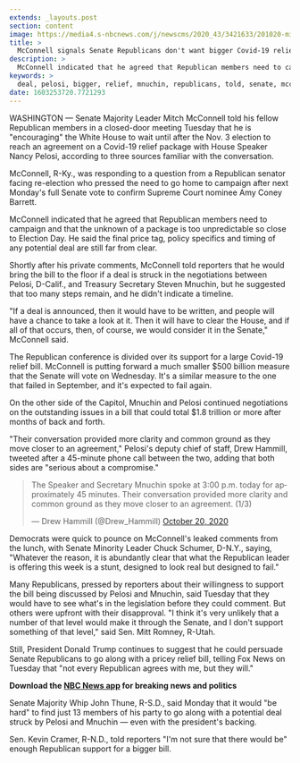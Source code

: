 ```yaml
--- 
extends: _layouts.post 
section: content 
image: https://media4.s-nbcnews.com/j/newscms/2020_43/3421633/201020-mitch-mcconnell-ac-553p_4e598e9dfeab8825cc58a9925eaa4f35.nbcnews-fp-1200-630.jpg 
title: > 
  McConnell signals Senate Republicans don't want bigger Covid-19 relief bill before election 
description: > 
  McConnell indicated that he agreed that Republican members need to campaign and that the unknown of a package is too unpredictable so close to Election Day.Then it will have to clear the House, and if all of that occurs, then, of course, we would consider it in the Senate," McConnell said.The Republican conference is divided over its support for a large Covid-19 relief bill.McConnell is putting forward a much smaller $500 billion measure that the Senate will vote on Wednesday.Sen. Kevin Cramer, R-N.D., told reporters "I'm not sure that there would be" enough Republican support for a bigger bill. 
keywords: > 
  deal, pelosi, bigger, relief, mnuchin, republicans, told, senate, mcconnell, election, reporters, support, signals, dont, republican, covid19, bill 
date: 1603253720.7721293 
--- 
```

<div><p class="endmarkEnabled">WASHINGTON &#8212; Senate Majority Leader Mitch McConnell told his fellow Republican members in a closed-door meeting Tuesday that he is "encouraging" the White House to wait until after the Nov. 3 election to reach an agreement on a Covid-19 relief package with House Speaker Nancy Pelosi, according to three sources familiar with the conversation.</p><p class="endmarkEnabled">McConnell, R-Ky., was responding to a question from a Republican senator facing re-election who pressed the need to go home to campaign after next Monday's full Senate vote to confirm Supreme Court nominee Amy Coney Barrett.</p><p></p><p id="taboolaReadMoreBelow"></p><p class="endmarkEnabled">McConnell indicated that he agreed that Republican members need to campaign and that the unknown of a package is too unpredictable so close to Election Day. He said the final price tag, policy specifics and timing of any potential deal are still far from clear.</p><p class="endmarkEnabled">Shortly after his private comments, McConnell told reporters that he would bring the bill to the floor if a deal is struck in the negotiations between Pelosi, D-Calif., and Treasury Secretary Steven Mnuchin, but he suggested that too many steps remain, and he didn't indicate a timeline.</p><p class="endmarkEnabled">"If a deal is announced, then it would have to be written, and people will have a chance to take a look at it. Then it will have to clear the House, and if all of that occurs, then, of course, we would consider it in the Senate," McConnell said.</p><p class="endmarkEnabled">The Republican conference is divided over its support for a large Covid-19 relief bill. McConnell is putting forward a much smaller $500 billion measure that the Senate will vote on Wednesday. It's a similar measure to the one that failed in September, and it's expected to fail again.</p><p></p><p class="endmarkEnabled">On the other side of the Capitol, Mnuchin and Pelosi continued negotiations on the outstanding issues in a bill that could total $1.8 trillion or more after months of back and forth.</p><p class="endmarkEnabled">"Their conversation provided more clarity and common ground as they move closer to an agreement," Pelosi's deputy chief of staff, Drew Hammill, tweeted after a 45-minute phone call between the two, adding that both sides are "serious about a compromise."</p><blockquote class="twitter-tweet"><p lang="en" dir="ltr">The Speaker and Secretary Mnuchin spoke at 3:00 p.m. today for approximately 45 minutes. Their conversation provided more clarity and common ground as they move closer to an agreement. (1/3)</p>&#8212; Drew Hammill (@Drew_Hammill) <a href="https://twitter.com/Drew_Hammill/status/1318659655304941568?ref_src=twsrc%5Etfw">October 20, 2020</a></blockquote> <p class="endmarkEnabled">Democrats were quick to pounce on McConnell's leaked comments from the lunch, with Senate Minority Leader Chuck Schumer, D-N.Y., saying, "Whatever the reason, it is abundantly clear that what the Republican leader is offering this week is a stunt, designed to look real but designed to fail."</p><p class="endmarkEnabled">Many Republicans, pressed by reporters about their willingness to support the bill being discussed by Pelosi and Mnuchin, said Tuesday that they would have to see what's in the legislation before they could comment. But others were upfront with their disapproval. "I think it's very unlikely that a number of that level would make it through the Senate, and I don't support something of that level," said Sen. Mitt Romney, R-Utah.</p><p></p><p class="endmarkEnabled">Still, President Donald Trump continues to suggest that he could persuade Senate Republicans to go along with a pricey relief bill, telling Fox News on Tuesday that "not every Republican agrees with me, but they will."</p><p class="endmarkEnabled"><strong>Download the <a href="https://apps.nbcnews.com/mobile/">NBC News app</a> for breaking news and politics</strong></p><p class="endmarkEnabled">Senate Majority Whip John Thune, R-S.D., said Monday that it would "be hard" to find just 13 members of his party to go along with a potential deal struck by Pelosi and Mnuchin &#8212; even with the president's backing.</p><p class="endmarkEnabled">Sen. Kevin Cramer, R-N.D., told reporters "I'm not sure that there would be" enough Republican support for a bigger bill.</p></div>